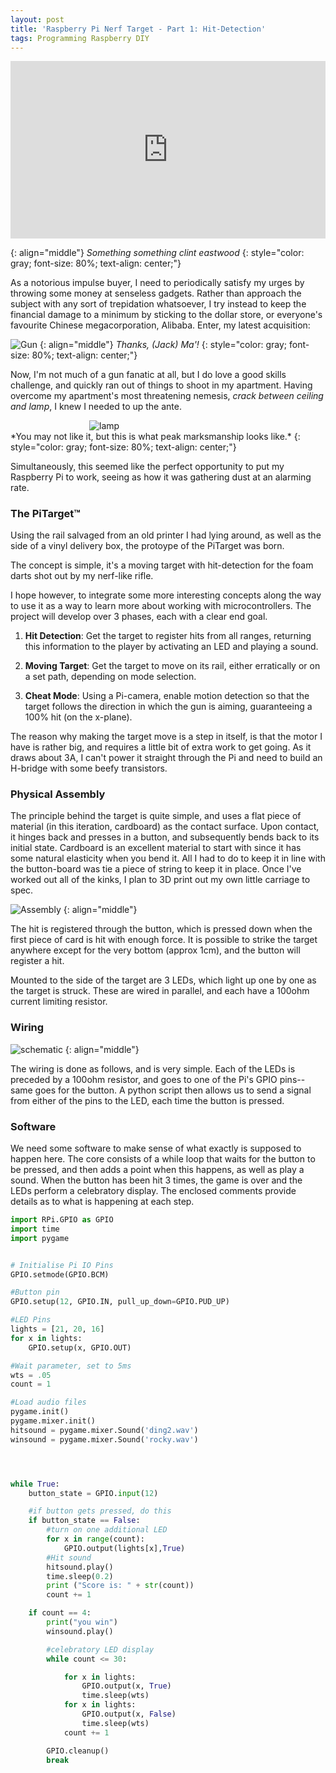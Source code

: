 ```yaml
---
layout: post
title: 'Raspberry Pi Nerf Target - Part 1: Hit-Detection'
tags: Programming Raspberry DIY
---
```


<div style="width: 100%; height: 0px; position: relative; padding-bottom: 56.250%;"><iframe src="https://streamable.com/s/awobp/meuzbi" frameborder="0" width="100%" height="100%" allowfullscreen style="width: 100%; height: 100%; position: absolute;"></iframe></div>

{: align="middle"}
*Something something clint eastwood*
{: style="color: gray; font-size: 80%; text-align: center;"}

As a notorious impulse buyer, I need to periodically satisfy my urges by throwing some money at senseless gadgets. Rather than approach the subject with any sort of trepidation whatsoever, I try instead to keep the financial damage to a minimum by sticking to the dollar store, or everyone's favourite Chinese megacorporation, Alibaba. Enter, my latest acquisition:

![Gun](https://i.imgur.com/CXAVxRG.jpg)
{: align="middle"}
*Thanks, (Jack) Ma'!*
{: style="color: gray; font-size: 80%; text-align: center;"}

Now, I'm not much of a gun fanatic at all, but I do love a good skills challenge, and quickly ran out of things to shoot in my apartment. Having overcome my apartment's most threatening nemesis, *crack between ceiling and lamp*, I knew I needed to up the ante.



<div class="col-sm-2" style="width: 50%; margin-left: auto; margin-right: auto;">
    <img src="https://i.imgur.com/J6BqPQf.jpg" alt="lamp">
</div>
*You may not like it, but this is what peak marksmanship looks like.*
{: style="color: gray; font-size: 80%; text-align: center;"}

 Simultaneously, this seemed like the perfect opportunity to put my Raspberry Pi to work, seeing as how it was gathering dust at an alarming rate.

### The PiTarget™

Using the rail salvaged from an old printer I had lying around, as well as the side of a vinyl delivery box, the protoype of the PiTarget was born.

The concept is simple, it's a moving target with hit-detection for the foam darts shot out by my nerf-like rifle.


I hope however, to integrate some more interesting concepts along the way to use it as a way to learn more about working with microcontrollers. The project will develop over 3 phases, each with a clear end goal.

1. **Hit Detection**: Get the target to register hits from all ranges, returning this information to the player by activating an LED and playing a sound.

2. **Moving Target**: Get the target to move on its rail, either erratically or on a set path, depending on mode selection.

3. **Cheat Mode**: Using a Pi-camera, enable motion detection so that the target follows the direction in which the gun is aiming, guaranteeing a 100% hit (on the x-plane).


The reason why making the target move is a step in itself, is that the motor I have is rather big, and requires a little bit of extra work to get going. As it draws about 3A, I can't power it straight through the Pi and need to build an H-bridge with some beefy transistors.

### Physical Assembly

The principle behind the target is quite simple, and uses a flat piece of material (in this iteration, cardboard) as the contact surface. Upon contact, it hinges back and presses in a button, and subsequently bends back to its initial state. Cardboard is an excellent material to start with since it has some natural elasticity when you bend it. All I had to do to keep it in line with the button-board was tie a piece of string  to keep it in place. Once I've worked out all of the kinks, I plan to 3D print out my own little carriage to spec.

![Assembly](https://i.imgur.com/nwXVksD.jpg)
{: align="middle"}

The hit is registered through the button, which is pressed down when the first piece of card is hit with enough force. It is possible to strike the target anywhere except for the very bottom (approx 1cm), and the button will register a hit.

Mounted to the side of the target are 3 LEDs, which light up one by one as the target is struck. These are wired in parallel, and each have a 100ohm current limiting resistor.

### Wiring

![schematic](https://i.imgur.com/INHblpp.png)
{: align="middle"}

The wiring is done as follows, and is very simple. Each of the LEDs is preceded by a 100ohm resistor, and goes to one of the Pi's GPIO pins--same goes for the button. A python script then allows us to send a signal from either of the pins to the LED, each time the button is pressed.


### Software

We need some software to make sense of what exactly is supposed to happen here. The core consists of a while loop that waits for the button to be pressed, and then adds a point when this happens, as well as play a sound. When the button has been hit 3 times, the game is over and the LEDs perform a celebratory display. The enclosed comments provide details as to what is happening at each step.


~~~py
import RPi.GPIO as GPIO
import time
import pygame


# Initialise Pi IO Pins
GPIO.setmode(GPIO.BCM)

#Button pin
GPIO.setup(12, GPIO.IN, pull_up_down=GPIO.PUD_UP)

#LED Pins
lights = [21, 20, 16]
for x in lights:
    GPIO.setup(x, GPIO.OUT)

#Wait parameter, set to 5ms
wts = .05
count = 1

#Load audio files
pygame.init()
pygame.mixer.init()
hitsound = pygame.mixer.Sound('ding2.wav')
winsound = pygame.mixer.Sound('rocky.wav')




while True:
    button_state = GPIO.input(12)

    #if button gets pressed, do this
    if button_state == False:
        #turn on one additional LED
        for x in range(count):
            GPIO.output(lights[x],True)
        #Hit sound    
        hitsound.play()   
        time.sleep(0.2)
        print ("Score is: " + str(count))
        count += 1

    if count == 4:
        print("you win")
        winsound.play()   

        #celebratory LED display
        while count <= 30:

            for x in lights:
                GPIO.output(x, True)
                time.sleep(wts)
            for x in lights:
                GPIO.output(x, False)
                time.sleep(wts)
            count += 1

        GPIO.cleanup()
        break
~~~
